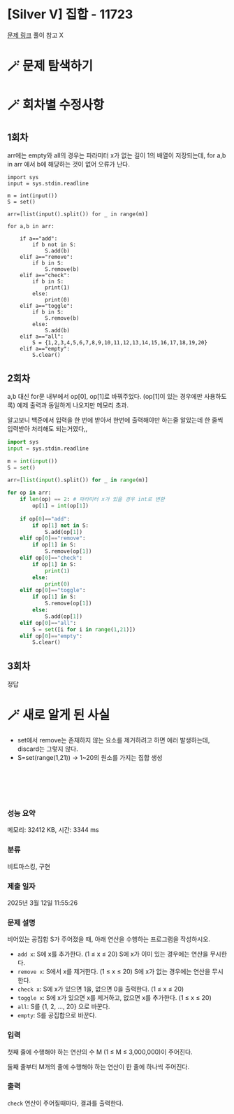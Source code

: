 # [Silver V] 집합 - 11723 

[문제 링크](https://www.acmicpc.net/problem/11723) 
풀이 참고 X

# 🪄 문제 탐색하기


# 🪄 회차별 수정사항
## 1회차

arr에는 empty와 all의 경우는 파라미터 x가 없는 길이 1의 배열이 저장되는데,
for a,b in arr 에서 b에 해당하는 것이 없어 오류가 난다.

```
import sys
input = sys.stdin.readline

m = int(input())
S = set()

arr=[list(input().split()) for _ in range(m)]

for a,b in arr:
    
    if a=="add":
        if b not in S:
            S.add(b)    
    elif a=="remove":
        if b in S:
            S.remove(b)
    elif a=="check":
        if b in S:
            print(1)
        else:
            print(0)
    elif a=="toggle":
        if b in S:
            S.remove(b)
        else:
            S.add(b)
    elif a=="all":
        S = {1,2,3,4,5,6,7,8,9,10,11,12,13,14,15,16,17,18,19,20}
    elif a=="empty":
        S.clear()
```



## 2회차

a,b 대신 for문 내부에서 op[0], op[1]로 바꿔주었다. (op[1]이 있는 경우에만 사용하도록)
예제 출력과 동일하게 나오지만 메모리 초과.

알고보니 백준에서 입력을 한 번에 받아서 한번에 출력해야만 하는줄 알았는데 한 줄씩 입력받아 처리해도 되는거였다,,

```python
import sys
input = sys.stdin.readline

m = int(input())
S = set()

arr=[list(input().split()) for _ in range(m)]

for op in arr:
    if len(op) == 2: # 파라미터 x가 있을 경우 int로 변환
        op[1] = int(op[1])
        
    if op[0]=="add":
        if op[1] not in S:
            S.add(op[1])    
    elif op[0]=="remove":
        if op[1] in S:
            S.remove(op[1])
    elif op[0]=="check":
        if op[1] in S:
            print(1)
        else:
            print(0)
    elif op[0]=="toggle":
        if op[1] in S:
            S.remove(op[1])
        else:
            S.add(op[1])
    elif op[0]=="all":
        S = set([i for i in range(1,21)])
    elif op[0]=="empty":
        S.clear()
```

## 3회차
정답


# 🪄 새로 알게 된 사실

- set에서 remove는 존재하지 않는 요소를 제거하려고 하면 에러 발생하는데, discard는 그렇지 않다.
- S=set(range(1,21)) → 1~20의 원소를 가지는 집합 생성

<br>
<br>
<br>
<br>

### 성능 요약

메모리: 32412 KB, 시간: 3344 ms

### 분류

비트마스킹, 구현

### 제출 일자

2025년 3월 12일 11:55:26

### 문제 설명

<p>비어있는 공집합 S가 주어졌을 때, 아래 연산을 수행하는 프로그램을 작성하시오.</p>

<ul>
	<li><code>add x</code>: S에 x를 추가한다. (1 ≤ x ≤ 20) S에 x가 이미 있는 경우에는 연산을 무시한다.</li>
	<li><code>remove x</code>: S에서 x를 제거한다. (1 ≤ x ≤ 20) S에 x가 없는 경우에는 연산을 무시한다.</li>
	<li><code>check x</code>: S에 x가 있으면 1을, 없으면 0을 출력한다. (1 ≤ x ≤ 20)</li>
	<li><code>toggle x</code>: S에 x가 있으면 x를 제거하고, 없으면 x를 추가한다. (1 ≤ x ≤ 20)</li>
	<li><code>all</code>: S를 {1, 2, ..., 20} 으로 바꾼다.</li>
	<li><code>empty</code>: S를 공집합으로 바꾼다.</li>
</ul>

### 입력 

 <p>첫째 줄에 수행해야 하는 연산의 수 M (1 ≤ M ≤ 3,000,000)이 주어진다.</p>

<p>둘째 줄부터 M개의 줄에 수행해야 하는 연산이 한 줄에 하나씩 주어진다.</p>

### 출력 

 <p><code>check</code> 연산이 주어질때마다, 결과를 출력한다.</p>

